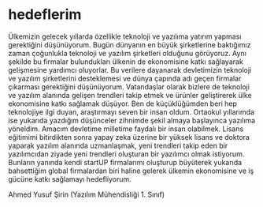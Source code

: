 # hedeflerim

Ülkemizin gelecek yıllarda özellikle teknoloji ve yazılıma yatırım yapması gerektiğini düşünüyorum. Bugün dünyanın en büyük şirketlerine baktığımız zaman çoğunlukla teknoloji ve yazılım şirketleri olduğunu görüyoruz. Aynı şekilde bu firmalar bulundukları ülkenin de ekonomisine katkı sağlayarak gelişmesine yardımcı oluyorlar. Bu verilere dayanarak devletimizin teknoloji ve yazılım şirketlerini desteklemesi ve dünya çapında adı geçen firmalar çıkarması gerektiğini düşünüyorum. Vatandaşlar olarak bizlere de teknoloji ve yazılım alanında gelişen trendleri takip etmek ve ürünler geliştirerek ülke ekonomisine katkı sağlamak düşüyor. Ben de küçüklüğümden beri hep teknolojiye ilgi duyan, araştırmayı seven bir insan oldum. Ortaokul yıllarımda ise yukarıda yazdığım düşünceler zihnimde şekil almaya başlayınca yazılıma yöneldim. Amacım devletime milletime faydalı bir insan olabilmek. Lisans eğitimimi bitirdikten sonra yapay zeka üzerine bir yüksek lisans ve doktora yaparak yazılım alanında uzmanlaşmak, yeni trendleri takip eden bir yazılımcıdan ziyade yeni trendleri oluşturan bir yazılımcı olmak istiyorum. Bunların yanında kendi startUP firmalarımı oluşturup büyüterek yukarıda bahsettiğim global firmalardan biri haline gelerek ülkemin ekonomisine ve iş gücüne katkı sağlamayı hedefliyorum.

Ahmed Yusuf Şirin 
(Yazılım Mühendisliği 1. Sınıf)
